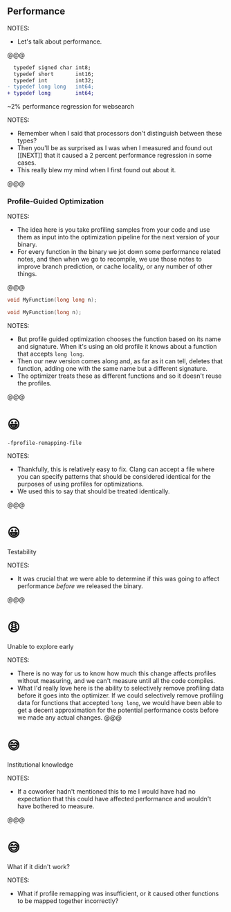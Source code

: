 ## Performance

NOTES:
* Let's talk about performance.

@@@

```diff
  typedef signed char int8;
  typedef short       int16;
  typedef int         int32;
- typedef long long   int64;
+ typedef long        int64;
```

~2% performance regression for websearch
<!-- .element: class="fragment" data-fragment-index="1" -->

NOTES:

* Remember when I said that processors don't distinguish between these types?
* Then you'll be as surprised as I was when I measured and found out [[NEXT]]
  that it caused a 2 percent performance regression in some cases.
* This really blew my mind when I first found out about it.

@@@

### Profile-Guided Optimization

NOTES:

* The idea here is you take profiling samples from your code and use them as
  input into the optimization pipeline for the next version of your binary.
* For every function in the binary we jot down some performance related notes,
  and then when we go to recompile, we use those notes to improve branch
  prediction, or cache locality, or any number of other things.

@@@

```cc
void MyFunction(long long n);
```

```cc
void MyFunction(long n);
```

NOTES:

* But profile guided optimization chooses the function based on its name and
  signature. When it's using an old profile it knows about a function that
  accepts `long long`.
* Then our new version comes along and, as far as it can tell, deletes that
  function, adding one with the same name but a different signature.
* The optimizer treats these as different functions and so it doesn't reuse the
  profiles.

@@@

# &#x1F600;
`-fprofile-remapping-file`

NOTES:

* Thankfully, this is relatively easy to fix. Clang can accept a file where you
  can specify patterns that should be considered identical for the purposes of
  using profiles for optimizations.
* We used this to say that should be treated identically.

@@@

# &#x1F600;
Testability

NOTES:

* It was crucial that we were able to determine if this was going to affect 
  performance *before* we released the binary.

@@@

# &#x1F629;
Unable to explore early

NOTES:

* There is no way for us to know how much this change affects profiles without
  measuring, and we can't measure until all the code compiles.
* What I'd really love here is the ability to selectively remove profiling data 
  before it goes into the optimizer. If we could selectively remove profiling 
  data for functions that accepted `long long`, we would have been able to get a
  decent approximation for the potential performance costs before we made any 
  actual changes.
@@@

# &#x1F605;
Institutional knowledge

NOTES:

* If a coworker hadn't mentioned this to me I would have had no expectation
  that this could have affected performance and wouldn't have bothered to
  measure.

@@@

# &#x1F605;
What if it didn't work?

NOTES:

* What if profile remapping was insufficient, or it caused other functions to
  be mapped together incorrectly?
